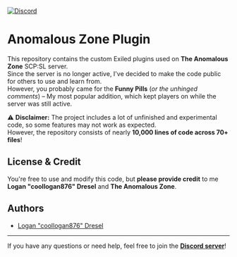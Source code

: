 [![Discord](https://img.shields.io/discord/1071781134033236028?label=Discord&color=%230d98ba)](https://discord.gg/E86dwhPCXj)

# Anomalous Zone Plugin  

This repository contains the custom Exiled plugins used on **The Anomalous Zone** SCP:SL server.  
Since the server is no longer active, I've decided to make the code public for others to use and learn from.  
However, you probably came for the **Funny Pills** (*or the unhinged comments*) – My most popular addition, which kept players on while the server was still active.  

⚠ **Disclaimer:** The project includes a lot of unfinished and experimental code, so some features may not work as expected.  
However, the repository consists of nearly **10,000 lines of code across 70+ files**!  


## License & Credit  
You're free to use and modify this code, but **please provide credit** to me **Logan "coollogan876" Dresel** and **The Anomalous Zone**.  

## Authors  
- [Logan "coollogan876" Dresel](https://www.github.com/coollogan876)  

---
If you have any questions or need help, feel free to join the **[Discord server](https://discord.gg/E86dwhPCXj)**!  
